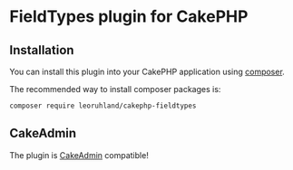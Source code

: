 # FieldTypes plugin for CakePHP

## Installation

You can install this plugin into your CakePHP application using [composer](http://getcomposer.org).

The recommended way to install composer packages is:

```
composer require leoruhland/cakephp-fieldtypes
```

## CakeAdmin

The plugin is [CakeAdmin](https://github.com/cakemanager/cakephp-cakeadmin) compatible!